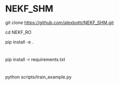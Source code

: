 # NEKF_SHM

git clone https://github.com/alexbottr/NEKF_SHM.git

cd NEKF_RO

pip install -e .

# 
pip install -r requirements.txt
# 
python scripts/train_example.py
